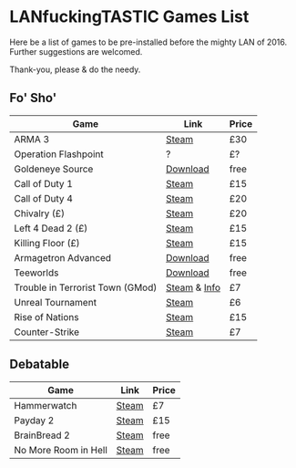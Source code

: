 # LANfuckingTASTIC Games List  

Here be a list of games to be pre-installed before the mighty LAN of 2016.  
Further suggestions are welcomed.  

Thank-you, please & do the needy. 

## Fo' Sho'
| Game | Link | Price |
|------|------|-------|
| ARMA 3                | [Steam](http://store.steampowered.com/app/107410/) | £30 |
| Operation Flashpoint  | ? | £? |
| Goldeneye Source      | [Download](https://www.geshl2.com/downloads/)| free |
| Call of Duty 1        | [Steam](http://store.steampowered.com/app/2620/)| £15 |
| Call of Duty 4        | [Steam](http://store.steampowered.com/app/7940/)| £20 |
| Chivalry (£)          | [Steam](http://store.steampowered.com/app/219640/) | £20 |
| Left 4 Dead 2 (£)     | [Steam](http://store.steampowered.com/app/550/)| £15 |
| Killing Floor (£)     | [Steam](http://store.steampowered.com/app/1250/) | £15 |
| Armagetron Advanced   | [Download](http://www.armagetronad.org/downloads.php) | free |
| Teeworlds             | [Download](https://www.teeworlds.com/?page=downloads) | free |
| Trouble in Terrorist Town (GMod) | [Steam](http://store.steampowered.com/app/4000/) & [Info](http://ttt.badking.net/) | £7 |
| Unreal Tournament     | [Steam](http://store.steampowered.com/app/13240/) | £6 |
| Rise of Nations       | [Steam](http://store.steampowered.com/app/287450/) | £15 |
| Counter-Strike        | [Steam](http://store.steampowered.com/app/10/) | £7 |

## Debatable
| Game | Link | Price |
|------|------|-------|
| Hammerwatch           | [Steam](http://store.steampowered.com/app/239070/) | £7 |
| Payday 2              | [Steam](http://store.steampowered.com/app/218620/) | £15 |
| BrainBread 2          | [Steam](http://store.steampowered.com/app/346330/) | free |
| No More Room in Hell  | [Steam](http://store.steampowered.com/app/224260/) | free |
